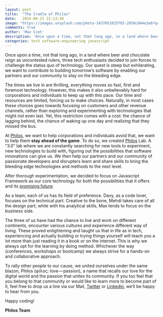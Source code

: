 ```yaml
---
layout: post
title:  "The Cradle of Philos"
date:   2015-06-21 21:13:38
image: "https://images.unsplash.com/photo-1437651025703-2858c944e3eb?q=80&fm=jpg&s=0dcc93030e0301f03e423419c0d6a8f9"
comments: true
author: 'Max Czet'
description: 'Once upon a time, not that long ago, in a land where beer and chocolate reign as uncontested rulers, three tech enthusiasts decided to join forces to challenge the status quo of technology...'
categories: tech software-engineering javascript
---
```


Once upon a time, not that long ago, in a land where beer and chocolate reign as uncontested rulers, three tech enthusiasts decided to join forces to challenge the status quo of technology. Our quest is steep but exhilarating, we want to contribute to building tomorrow’s software by enabling our partners and our community to stay on the bleeding edge.

The times we live in are thrilling, everything moves so fast, first and foremost technology. However, this makes it also unbelievably hard for corporations and individuals to keep up with this pace. Our time and resources are limited, forcing us to make choices. Naturally, in most cases these choices goes towards focusing on customers and other revenue channels, rather than exploring and experimenting with technologies that might not even last. Yet, this restriction comes with a cost: the chance of lagging behind, the chance of waking up one day and realizing that they missed the bus.

At [Philos](https://philos.io), we want to help corporations and individuals avoid that, we want to help them **stay ahead of the game**. To do so, we created [Philos](https://philos.io) Lab. A “3.0” lab where we are constantly searching for new tools to experiment, new technologies to build with, figuring out the possibilities that software innovations can give us. We then help our partners and our community of passionate developers and disrupters learn and share skills to bring the bleeding edge technologies and methods to the next level.

After thorough experimentation, we decided to focus on Javascript Framework as our core technology for both the possibilities that it offers and its [promising future](http://www.google.be/trends/explore#q=react%20%2B%20reactjs%20%2B%20node%20%2B%20nodejs%20%2B%20angular%20%2B%20angularjs%20%2B%20meteorjs%20%2B%20javascript%20framework%20%2B%20ember%20%2B%20emberjs%20%2B%20backbonejs%2C%20php%2C%20c%23&date=1%2F2010%2065m&cmpt=q&tz=).

As a team, each of us has its field of preference. Davy, as a code lover, focuses on the technical part. Creative to the bone, Mehdi takes care of all the design part; while with his analytical skills, Max tends to focus on the business side.

The three of us have had the chance to live and work on different continents, encounter various cultures and experience different way of living. These proved enlightening and taught us that in life as in tech, experiencing and actually building or trying things yourself will teach you a lot more than just reading it in a book or on the internet. This is why we always opt for the learning by doing method. Whichever the way (conferences, workshops or bootcamp) we always strive for a hands-on and collaborative approach.







To rally other people to our cause, we united ourselves under the same blazon, Philos (φἰλος: love — passion), a name that recalls our love for the digital world and the passion that unites its community. If you too feel that you belong to that community or would like to learn more to become part of it, feel free to drop us a line via our Mail, [Twitter](https://twitter.com/philos_io) or [Linkedin](https://www.linkedin.com/company/5319439), we’ll be happy to hear from you.

Happy coding!

**Philos Team**
